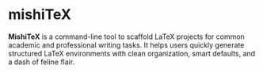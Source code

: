 # mishiTeX
**MishiTeX** is a command-line tool to scaffold LaTeX projects for common academic and professional writing tasks. It helps users quickly generate structured LaTeX environments with clean organization, smart defaults, and a dash of feline flair.
